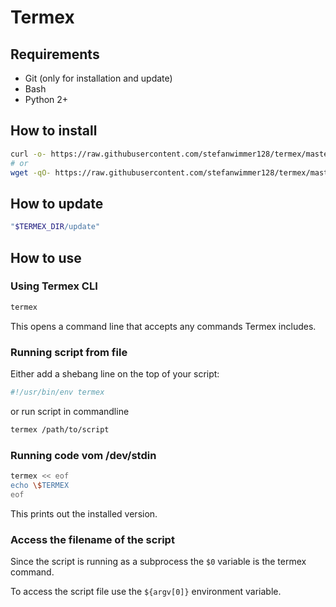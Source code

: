 # Termex

## Requirements

- Git (only for installation and update)
- Bash
- Python 2+

## How to install

``` bash
curl -o- https://raw.githubusercontent.com/stefanwimmer128/termex/master/install | bash
# or
wget -qO- https://raw.githubusercontent.com/stefanwimmer128/termex/master/install | bash
```

## How to update

``` bash
"$TERMEX_DIR/update"
```

## How to use

### Using Termex CLI

``` bash
termex
```

This opens a command line that accepts any commands Termex includes.

### Running script from file

Either add a shebang line on the top of your script:

``` bash
#!/usr/bin/env termex
```

or run script in commandline

``` bash
termex /path/to/script
```

### Running code vom /dev/stdin

``` bash
termex << eof
echo \$TERMEX
eof
```

This prints out the installed version.

### Access the filename of the script

Since the script is running as a subprocess the `$0` variable is the termex command.

To access the script file use the `${argv[0]}` environment variable.
